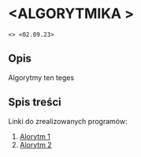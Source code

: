 # \<ALGORYTMIKA >

`<> <02.09.23>`

## Opis

Algorytmy ten teges

## Spis treści

Linki do zrealizowanych programów:

1. [Alorytm 1]()
2. [Alorytm 2]()
